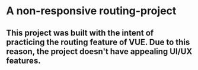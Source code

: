 # A non-responsive routing-project

## This project was built with the intent of practicing the routing feature of VUE. Due to this reason, the project doesn't have appealing UI/UX features.

